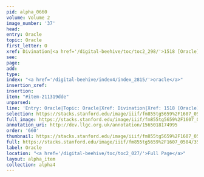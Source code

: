 ```yaml
---
pid: alpha_0660
volume: Volume 2
image_number: '37'
head: 
entry: Oracle
topic: Oracle
first_letter: O
xref: Divination|<a href='/digital-beehive/toc/toc2_298/'>1518 [Oracle]</a>
see: 
page: 
add: 
type: 
index: "<a href='/digital-beehive/index4/index_2815/'>oracle</a>"
insertion_xref: 
insertion: 
item: "#item-211319dde"
unparsed: 
line: 'Entry: Oracle|Topic: Oracle|Xref: Divination|Xref: 1518 [Oracle]|Index: oracle|#item-211319dde'
selection: https://stacks.stanford.edu/image/iiif/fm855tg5659%2F1607_0504/353,4718,2993,371/full/0/default.jpg
full_image: https://stacks.stanford.edu/image/iiif/fm855tg5659%2F1607_0504/full/full/0/default.jpg
annotation_uri: http://dev.llgc.org.uk/annotation/1565018174995
order: '660'
thumbnail: https://stacks.stanford.edu/image/iiif/fm855tg5659%2F1607_0504/353,4718,600,180/250,/0/default.jpg
full: https://stacks.stanford.edu/image/iiif/fm855tg5659%2F1607_0504/353,4718,2993,371/full/0/default.jpg
label: Oracle
location: "<a href='/digital-beehive/toc/toc2_027/'>Full Page</a>"
layout: alpha_item
collection: alpha4
---
```

